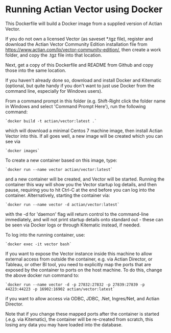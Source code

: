 # Running Actian Vector using Docker

This Dockerfile will build a Docker image from a supplied version of Actian Vector.

If you do not own a licensed Vector (as saveset *.tgz file), register and download the Actian Vector Community Edition installation file from https://www.actian.com/lp/vector-community-edition/, then create a work folder, and copy the .tgz file into that location.

Next, get a copy of this Dockerfile and README from Github and copy those into the same location.

If you haven't already done so, download and install Docker and Kitematic (optional, but quite handy if you don't want to just use Docker from the command line, especially for Windows users).

From a command prompt in this folder (e.g. Shift-Right click the folder name in Windows and select 'Command Prompt Here'), run the following command:

	`docker build -t actian/vector:latest .`

which will download a minimal Centos 7 machine image, then install Actian Vector into this. If all goes well, a new image will be created which you can see via

	`docker images`

To create a new container based on this image, type:

	`docker run --name vector actian/vector:latest`

and a new container will be created, and Vector will be started. Running the container this way will show you the Vector startup log details, and then pause, requiring you to hit Ctrl-C at the end before you can log into the container. Alternatively, starting the container via:

	`docker run --name vector -d actian/vector:latest`

with the -d for 'daemon' flag will return control to the command-line immediately, and will not print startup details onto standard out - these can be seen via Docker logs or through Kitematic instead, if needed.

To log into the running container, use:

	`docker exec -it vector bash`

If you want to expose the Vector instance inside this machine to allow external access from outside the container, e.g. via Actian Director, or Tableau, or other BI tool, you need to explicitly map the ports that are exposed by the container to ports on the host machine. To do this, change the above docker run command to:

	`docker run --name vector -d -p 27832:27832 -p 27839:27839 -p 44223:44223 -p 16902:16902 actian/vector:latest`

if you want to allow access via ODBC, JDBC, .Net, Ingres/Net, and Actian Director.

Note that if you change these mapped ports after the container is started (.e.g. via Kitematic), the container will be re-created from scratch, this losing any data you may have loaded into the database.

